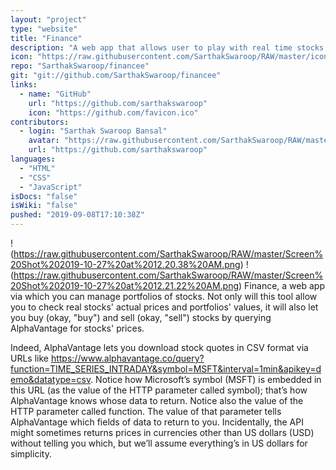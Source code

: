 ```yaml
---
layout: "project"
type: "website"
title: "Finance"
description: "A web app that allows user to play with real time stocks."
icon: "https://raw.githubusercontent.com/SarthakSwaroop/RAW/master/icon-code-9.jpg"
repo: "SarthakSwaroop/financee"
git: "git://github.com/SarthakSwaroop/financee"
links: 
  - name: "GitHub"
    url: "https://github.com/sarthakswaroop"
    icon: "https://github.com/favicon.ico"
contributors: 
  - login: "Sarthak Swaroop Bansal"
    avatar: "https://raw.githubusercontent.com/SarthakSwaroop/RAW/master/mee.jpg"
    url: "https://github.com/sarthakswaroop"
languages: 
  - "HTML"
  - "CSS"
  - "JavaScript"
isDocs: "false"
isWiki: "false"
pushed: "2019-09-08T17:10:38Z"
---
```

!(https://raw.githubusercontent.com/SarthakSwaroop/RAW/master/Screen%20Shot%202019-10-27%20at%2012.20.38%20AM.png)
!(https://raw.githubusercontent.com/SarthakSwaroop/RAW/master/Screen%20Shot%202019-10-27%20at%2012.21.22%20AM.png)
Finance, a web app via which you can manage portfolios of stocks. Not only will this tool allow you to check real stocks' actual prices and portfolios' values, it will also let you buy (okay, "buy") and sell (okay, "sell") stocks by querying AlphaVantage for stocks' prices.

Indeed, AlphaVantage lets you download stock quotes in CSV format via URLs like https://www.alphavantage.co/query?function=TIME_SERIES_INTRADAY&symbol=MSFT&interval=1min&apikey=demo&datatype=csv. Notice how Microsoft’s symbol (MSFT) is embedded in this URL (as the value of the HTTP parameter called symbol); that’s how AlphaVantage knows whose data to return. Notice also the value of the HTTP parameter called function. The value of that parameter tells AlphaVantage which fields of data to return to you. Incidentally, the API might sometimes returns prices in currencies other than US dollars (USD) without telling you which, but we’ll assume everything’s in US dollars for simplicity.
